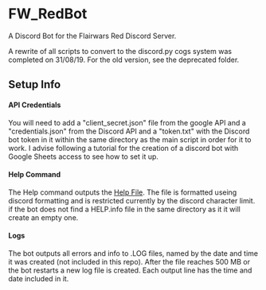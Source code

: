 # FW_RedBot
A Discord Bot for the Flairwars Red Discord Server.

A rewrite of all scripts to convert to the discord.py cogs system was completed on 31/08/19. For the old version, see the deprecated folder.

## Setup Info
#### API Credentials
You will need to add a "client_secret.json" file from the google API and a "credentials.json" from the Discord API and a  "token.txt" with the Discord bot token in it within the same directory as the main script in order for it to work. I advise following a tutorial for the creation of a discord bot with Google Sheets access to see how to set it up.
#### Help Command
The Help command outputs the [Help File](HELP.info). The file is formatted useing discord formatting and is restricted currently by the discord character limit. if the bot does not find a HELP.info file in the same directory as it it will create an empty one.
#### Logs
The bot outputs all errors and info to .LOG files, named by the date and time it was created (not included in this repo). After the file reaches 500 MB or the bot restarts a new log file is created. Each output line has the time and date included in it.
